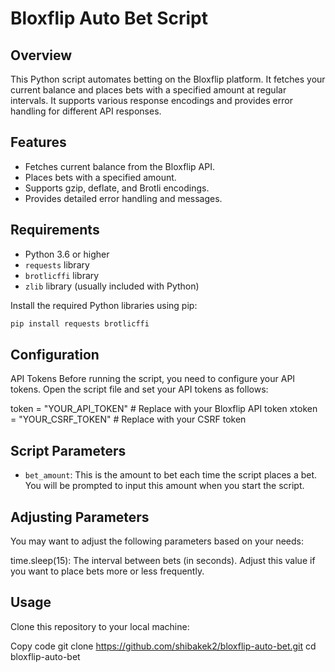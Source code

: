# Bloxflip Auto Bet Script

## Overview

This Python script automates betting on the Bloxflip platform. It fetches your current balance and places bets with a specified amount at regular intervals. It supports various response encodings and provides error handling for different API responses.

## Features

- Fetches current balance from the Bloxflip API.
- Places bets with a specified amount.
- Supports gzip, deflate, and Brotli encodings.
- Provides detailed error handling and messages.

## Requirements

- Python 3.6 or higher
- `requests` library
- `brotlicffi` library
- `zlib` library (usually included with Python)

Install the required Python libraries using pip:

```bash
pip install requests brotlicffi
```

## Configuration
API Tokens
Before running the script, you need to configure your API tokens. Open the script file and set your API tokens as follows:


token = "YOUR_API_TOKEN"     # Replace with your Bloxflip API token
xtoken = "YOUR_CSRF_TOKEN"   # Replace with your CSRF token

## Script Parameters
- `bet_amount`: This is the amount to bet each time the script places a bet. You will be prompted to input this amount when you start the script.

## Adjusting Parameters
You may want to adjust the following parameters based on your needs:

time.sleep(15): The interval between bets (in seconds). Adjust this value if you want to place bets more or less frequently.


## Usage
Clone this repository to your local machine:

Copy code
git clone https://github.com/shibakek2/bloxflip-auto-bet.git
cd bloxflip-auto-bet

